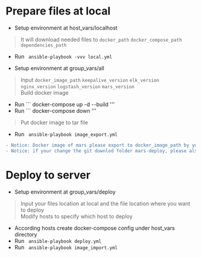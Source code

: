 # Prepare files at local
* Setup environment at host_vars/localhost
> It will download needed files to `docker_path` `docker_compose_path` `dependencies_path`

* Run ``` ansible-playbook -vvv local.yml```

* Setup environment at group_vars/all
> Input `docker_image_path` `keepalive_version` `elk_version` `nginx_version` `logstash_version` `mars_version` <br> 
> Build docker image
* Run ``` docker-compose up -d --build '''
* Run ``` docker-compose down '''
> Put docker image to tar file
* Run ``` ansible-playbook image_export.yml```
````diff
- Notice: Docker image of mars please export to docker_image_path by yourself
- Notice: if your change the git downlod folder mars-deploy, please also modify the docker image name in image_export.yml. The builded docker imaged name will have folder name as prefix
````

# Deploy to server
* Setup environment at group_vars/deploy
> Input your files location at local and the file location where you want to deploy <br>
> Modify hosts to specify which host to deploy
* According hosts create docker-compose config under host_vars directory
* Run ``` ansible-playbook deploy.yml```
* Run ``` ansible-playbook image_import.yml```

